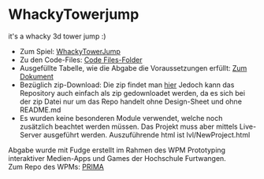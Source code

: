 # WhackyTowerjump
it's a whacky 3d tower jump :)

- Zum Spiel: [WhackyTowerJump](https://lkswllmnn.github.io/WhackyTowerjump/lvl/NewProject.html)<br/>
- Zu den Code-Files: [Code Files-Folder](https://github.com/LksWllmnn/WhackyTowerjump/tree/main/src)<br/>
- Ausgefüllte Tabelle, wie die Abgabe die Voraussetzungen erfüllt: [Zum Dokument](https://github.com/LksWllmnn/WhackyTowerjump/blob/main/DesignSheet.pdf)<br/>
- Bezüglich zip-Download: Die zip findet man [hier](https://github.com/LksWllmnn/WhackyTowerjump/blob/main/WhackyTowerjump.zip) Jedoch kann das Repository auch einfach als zip gedownloadet werden, da es sich bei der zip Datei nur um das Repo handelt ohne Design-Sheet und ohne README.md
- Es wurden keine besonderen Module verwendet, welche noch zusätzlich beachtet werden müssen. Das Projekt muss aber mittels Live-Server ausgeführt werden. Auszuführende html ist lvl/NewProject.html

Abgabe wurde mit Fudge erstellt im Rahmen des WPM Prototyping interaktiver Medien-Apps und Games der Hochschule Furtwangen.<br/>
Zum Repo des WPMs: [PRIMA](https://github.com/JirkaDellOro/Prima)

